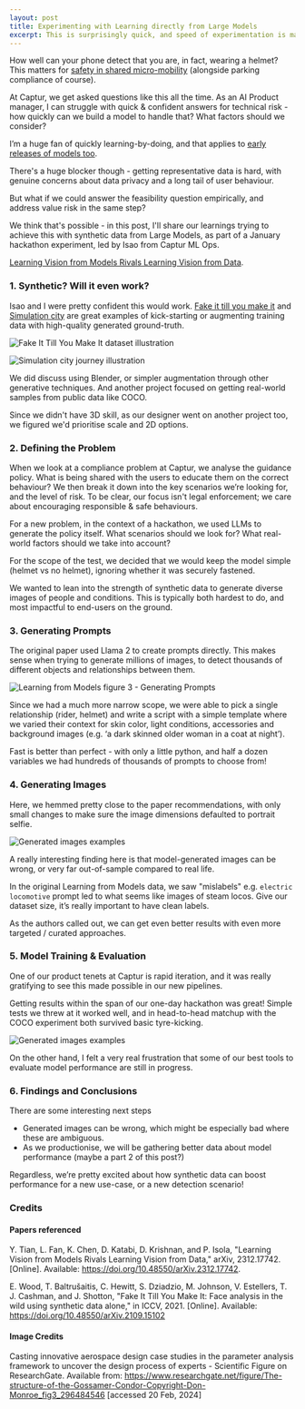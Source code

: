 ```yaml
---
layout: post
title: Experimenting with Learning directly from Large Models 
excerpt: This is surprisingly quick, and speed of experimentation is magical. A practical look at our hackathon project
---
```


How well can your phone detect that you are, in fact, wearing a helmet? This matters for [safety in shared micro-mobility](https://www.captur.ai/case-studies/micromobility-atom-mobility) (alongside parking compliance of course). 

At Captur, we get asked questions like this all the time. As an AI Product manager, I can struggle with quick & confident answers for technical risk - how quickly can we build a model to handle that? What factors should we consider? 

I’m a huge fan of quickly learning-by-doing, and that applies to [early releases of models too](https://carolus4.github.io/Zero-to-One-for-AI-Product/). 

There's a huge blocker though - getting representative data is hard, with genuine concerns about data privacy and a long tail of user behaviour.

But what if we could answer the feasibility question empirically, and address value risk in the same step? 

We think that's possible - in this post, I'll share our learnings trying to achieve this with synthetic data from Large Models, as part of a January hackathon experiment, led by Isao from Captur ML Ops. 

[Learning Vision from Models Rivals Learning Vision from Data](https://arxiv.org/html/2312.17742v1). 

### 1. Synthetic? Will it even work?
Isao and I were pretty confident this would work. [Fake it till you make it](https://microsoft.github.io/FaceSynthetics/) and [Simulation city](https://waymo.com/blog/2021/07/simulation-city/) are great examples of kick-starting or augmenting training data with high-quality generated ground-truth. 

![Fake It Till You Make It dataset illustration](/images/synthetic-data-fake-it-till-you-make-it-dataset.png)

![Simulation city journey illustration](/images/synthetic-data-simulation-city-example.png)

We did discuss using Blender, or simpler augmentation through other generative techniques. And another project focused on getting real-world samples from public data like COCO.

Since we didn't have 3D skill, as our designer went on another project too, we figured we'd prioritise scale and 2D options.

### 2. Defining the Problem 
When we look at a compliance problem at Captur, we analyse the guidance policy. What is being shared with the users to educate them on the correct behaviour? We then break it down into the key scenarios we’re looking for, and the level of risk. To be clear, our focus isn't legal enforcement; we care about encouraging responsible & safe behaviours. 

For a new problem, in the context of a hackathon, we used LLMs to generate the policy itself. What scenarios should we look for? What real-world factors should we take into account? 

For the scope of the test, we decided that we would keep the model simple (helmet vs no helmet), ignoring whether it was securely fastened. 

We wanted to lean into the strength of synthetic data to generate diverse images of people and conditions. This is typically both hardest to do, and most impactful to end-users on the ground.


### 3. Generating Prompts
The original paper used Llama 2 to create prompts directly. This makes sense when trying to generate millions of images, to detect thousands of different objects and relationships between them. 

![Learning from Models figure 3 - Generating Prompts](/images/synthetic-data-learning-from-models-fig3.png)

Since we had a much more narrow scope, we were able to pick a single relationship (rider, helmet) and write a script with a simple template where we varied their context for skin color, light conditions, accessories and background images (e.g. ‘a dark skinned older woman in a coat at night’). 

Fast is better than perfect - with only a little python, and half a dozen variables we had hundreds of thousands of prompts to choose from!

### 4. Generating Images
Here, we hemmed pretty close to the paper recommendations, with only small changes to make sure the image dimensions defaulted to portrait selfie. 

![Generated images examples](/images/synthetic-data-generated-images-examples.png)

A really interesting finding here is that model-generated images can be wrong, or very far out-of-sample compared to real life.  

In the original Learning from Models data, we saw "mislabels" e.g. `electric locomotive` prompt led to what seems like images of steam locos. Give our dataset size, it’s really important to have clean labels. 

As the authors called out, we can get even better results with even more targeted / curated approaches.

### 5. Model Training & Evaluation
One of our product tenets at Captur is rapid iteration, and it was really gratifying to see this made possible in our new pipelines. 

Getting results within the span of our one-day hackathon was great! Simple tests we threw at it worked well, and in head-to-head matchup with the COCO experiment both survived basic tyre-kicking.

![Generated images examples](/images/synthetic-data-gossamer-condor.png)

On the other hand, I felt a very real frustration that some of our best tools to evaluate model performance are still in progress. 

### 6. Findings and Conclusions
There are some interesting next steps
- Generated images can be wrong, which might be especially bad where these are ambiguous.
- As we productionise, we will be gathering better data about model performance (maybe a part 2 of this post?)

Regardless, we’re pretty excited about how synthetic data can boost performance for a new use-case, or a new detection scenario!

### Credits 
#### Papers referenced
Y. Tian, L. Fan, K. Chen, D. Katabi, D. Krishnan, and P. Isola, "Learning Vision from Models Rivals Learning Vision from Data," arXiv, 2312.17742. [Online]. Available: https://doi.org/10.48550/arXiv.2312.17742.

E. Wood, T. Baltrušaitis, C. Hewitt, S. Dziadzio, M. Johnson, V. Estellers, T. J. Cashman, and J. Shotton, "Fake It Till You Make It: Face analysis in the wild using synthetic data alone," in ICCV, 2021. [Online]. Available: https://doi.org/10.48550/arXiv.2109.15102

#### Image Credits
Casting innovative aerospace design case studies in the parameter analysis framework to uncover the design process of experts - Scientific Figure on ResearchGate. Available from: https://www.researchgate.net/figure/The-structure-of-the-Gossamer-Condor-Copyright-Don-Monroe_fig3_296484546 [accessed 20 Feb, 2024]